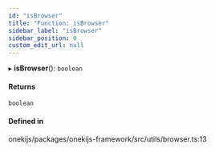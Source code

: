```yaml
---
id: "isBrowser"
title: "Function: isBrowser"
sidebar_label: "isBrowser"
sidebar_position: 0
custom_edit_url: null
---
```


▸ **isBrowser**(): `boolean`

#### Returns

`boolean`

#### Defined in

onekijs/packages/onekijs-framework/src/utils/browser.ts:13
